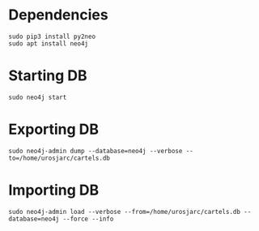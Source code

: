 # Dependencies

```
sudo pip3 install py2neo
sudo apt install neo4j
```

# Starting DB

```
sudo neo4j start
```

# Exporting DB
```
sudo neo4j-admin dump --database=neo4j --verbose --to=/home/urosjarc/cartels.db
```

# Importing DB
```
sudo neo4j-admin load --verbose --from=/home/urosjarc/cartels.db --database=neo4j --force --info
```
